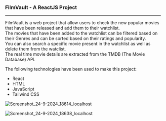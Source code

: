 <h3>FilmVault - A ReactJS Project</h3>
<hr>

FilmVault is a web project that allow users to check the new popular movies that have been released and add them to their watchlist.<br>
The movies that have been added to the watchlist can be filtered based on their Genres and can be sorted based on their ratings and popularity.<br>
You can also search a specific movie present in the watchlist as well as delete them from the watclist.<br>
The real time movie details are extracted from the TMDB (The Movie Database) API.<br>

The following technologies have been used to make this project:
<ul>
  <li>React</li>
  <li>HTML</li>
  <li>JavaScript</li>
  <li>Tailwind CSS</li>
</ul>

![Screenshot_24-9-2024_18614_localhost](https://github.com/user-attachments/assets/ab7dc978-f966-48f0-a77c-fd8743371e90)

![Screenshot_24-9-2024_18638_localhost](https://github.com/user-attachments/assets/d217dbf1-255f-4ae4-ad0a-1d9c6d89f262)
